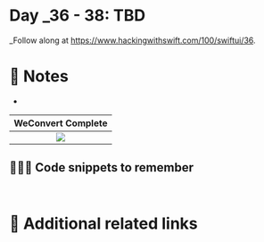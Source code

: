 # Day _36 - 38: TBD


_Follow along at https://www.hackingwithswift.com/100/swiftui/36.

# 📒 Notes
- 

WeConvert Complete            |
:-------------------------:|
![](..)  |


## 👨🏾‍💻 Code snippets to remember

```swift

```

```swift

```

# 🔗 Additional related links
